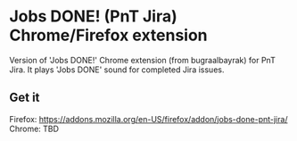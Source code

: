 # Jobs DONE! (PnT Jira) Chrome/Firefox extension
Version of 'Jobs DONE!' Chrome extension (from bugraalbayrak) for PnT Jira. It plays 'Jobs DONE' sound for completed Jira issues.

## Get it
Firefox: https://addons.mozilla.org/en-US/firefox/addon/jobs-done-pnt-jira/
Chrome: TBD
